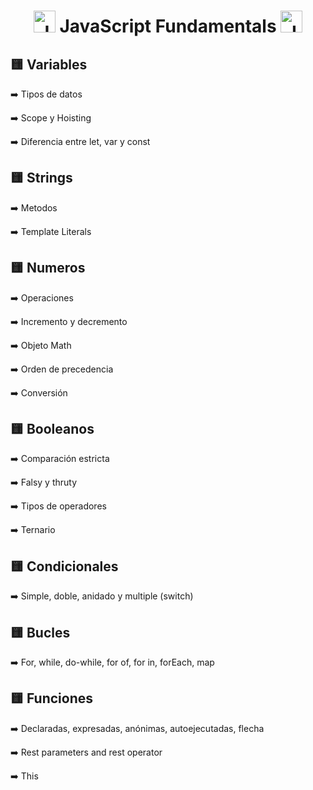 <h1 align="center"><img width="35px" src="https://github.com/JohnMata0427/Laboratorio-03/assets/150484680/00c430b5-fd78-43b7-a8a9-32fe77a58a4f" alt="JavaScript Logo"> JavaScript Fundamentals <img width="35px" src="https://github.com/JohnMata0427/Laboratorio-03/assets/150484680/00c430b5-fd78-43b7-a8a9-32fe77a58a4f" alt="JavaScript Logo"></h1>

<h2>🟨 Variables</h2>

➡️ Tipos de datos

➡️ Scope y Hoisting

➡️ Diferencia entre let, var y const

<h2>🟨 Strings</h2>

➡️ Metodos

➡️ Template Literals

<h2>🟨 Numeros</h2>

➡️ Operaciones

➡️ Incremento y decremento

➡️ Objeto Math

➡️ Orden de precedencia

➡️ Conversión

<h2>🟨 Booleanos</h2>

➡️ Comparación estricta

➡️ Falsy y thruty

➡️ Tipos de operadores

➡️ Ternario

<h2>🟨 Condicionales</h2>

➡️ Simple, doble, anidado y multiple (switch)

<h2>🟨 Bucles</h2>

➡️ For, while, do-while, for of, for in, forEach, map

<h2>🟨 Funciones</h2>

➡️ Declaradas, expresadas, anónimas, autoejecutadas, flecha

➡️ Rest parameters and rest operator

➡️ This
